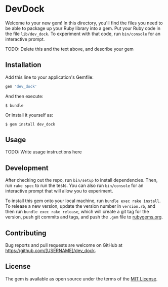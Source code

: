 # DevDock

Welcome to your new gem! In this directory, you'll find the files you need to be able to package up your Ruby library into a gem. Put your Ruby code in the file `lib/dev_dock`. To experiment with that code, run `bin/console` for an interactive prompt.

TODO: Delete this and the text above, and describe your gem

## Installation

Add this line to your application's Gemfile:

```ruby
gem 'dev_dock'
```

And then execute:

    $ bundle

Or install it yourself as:

    $ gem install dev_dock

## Usage

TODO: Write usage instructions here

## Development

After checking out the repo, run `bin/setup` to install dependencies. Then, run `rake spec` to run the tests. You can also run `bin/console` for an interactive prompt that will allow you to experiment.

To install this gem onto your local machine, run `bundle exec rake install`. To release a new version, update the version number in `version.rb`, and then run `bundle exec rake release`, which will create a git tag for the version, push git commits and tags, and push the `.gem` file to [rubygems.org](https://rubygems.org).

## Contributing

Bug reports and pull requests are welcome on GitHub at https://github.com/[USERNAME]/dev_dock.

## License

The gem is available as open source under the terms of the [MIT License](https://opensource.org/licenses/MIT).

